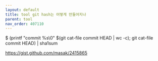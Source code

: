 ```yaml
---
layout: default
title: tool git hash는 어떻게 만들어지나
parent: tool
nav_order: 407110
---
```


$ (printf "commit %s\0" $(git cat-file commit HEAD | wc -c); git cat-file commit HEAD) | sha1sum

https://gist.github.com/masak/2415865
